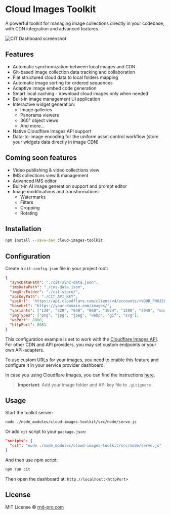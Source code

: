 # Cloud Images Toolkit
A powerful toolkit for managing image collections directly in your codebase, with CDN integration and advanced features.

![CIT Dashboard screenshot](https://rnd-pro.com/idn/a5cfd499-366b-4c68-2439-b5166f44d600/1024)

## Features
- Automatic synchronization between local images and CDN
- Git-based image collection data tracking and collaboration
- Flat structured cloud data to local folders mapping
- Automatic image sorting for ordered sequences
- Adaptive image embed code generation
- Smart local caching - download cloud images only when needed
- Built-in image management UI application
- Interactive widget generation:
  - Image galleries
  - Panorama viewers
  - 360° object views
  - And more...
- Native Cloudflare Images API support
- Data-to-image encoding for the uniform asset control workflow (store your widgets data directly in image CDN)

## Coming soon features
- Video publishing & video collections view
- IMS collections view & management
- Advanced IMS editor
- Built-in AI image generation support and prompt editor
- Image modifications and transformations:
  - Watermarks
  - Filters
  - Cropping
  - Rotating

## Installation

```bash
npm install --save-dev cloud-images-toolkit
```

## Configuration

Create a `cit-config.json` file in your project root:
```json
{
  "syncDataPath": "./cit-sync-data.json",
  "imsDataPath": "./ims-data.json",
  "imgSrcFolder": "./cit-store/",
  "apiKeyPath": "./CIT_API_KEY",
  "apiUrl": "https://api.cloudflare.com/client/v4/accounts/<YOUR_PROJECT_ID>/images/v1",
  "baseUrl": "https://your-domain.com/images/",
  "variants": ["120", "320", "640", "860", "1024", "1200", "2048", "max", "public"],
  "imgTypes": ["png", "jpg", "jpeg", "webp", "gif", "svg"],
  "wsPort": 8080,
  "httpPort": 8081
}
```
This configuration example is set to work with the [Cloudflare Images API](https://developers.cloudflare.com/images/). For other CDN and API providers, you may set custom endpoints or your own API-adapters.

To use custom URLs for your images, you need to enable this feature and configure it in your service provider dashboard. 

In case you using Cloudflare Images, you can find the instructions [here](https://developers.cloudflare.com/images/manage-images/serve-images/serve-from-custom-domains/).

> **Important**: Add your image folder and API key file to `.gitignore`

## Usage

Start the toolkit server:
```bash
node ./node_modules/cloud-images-toolkit/src/node/serve.js
```

Or add `cit` script to your `package.json`:
```json
"scripts": {
  "cit": "node ./node_modules/cloud-images-toolkit/src/node/serve.js"
}
```

And then use npm script:
```bash
npm run cit
```

Then open the dashboard at: `http://localhost:<httpPort>`

## License

MIT License © [rnd-pro.com](https://rnd-pro.com)
